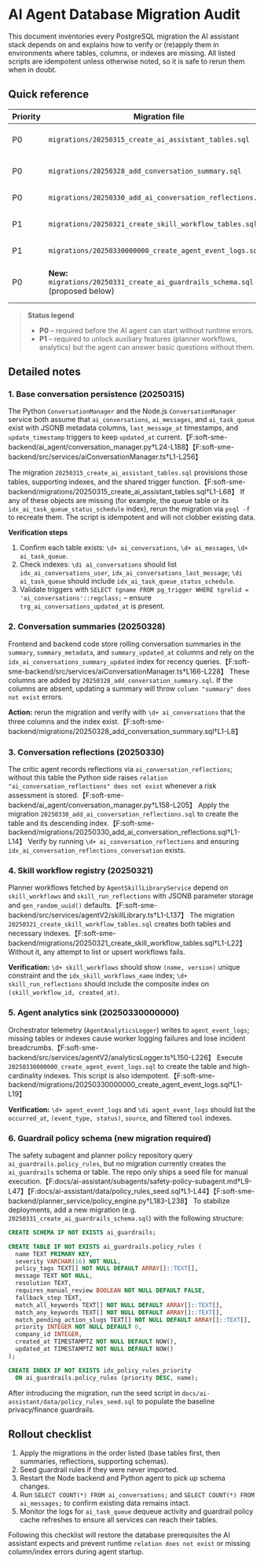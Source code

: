# AI Agent Database Migration Audit

This document inventories every PostgreSQL migration the AI assistant stack depends on and
explains how to verify or (re)apply them in environments where tables, columns, or indexes
are missing. All listed scripts are idempotent unless otherwise noted, so it is safe to rerun
them when in doubt.

## Quick reference

| Priority | Migration file | What it provides | Verification query | Action |
| --- | --- | --- | --- | --- |
| P0 | `migrations/20250315_create_ai_assistant_tables.sql` | Core `ai_conversations`, `ai_messages`, `ai_task_queue` tables, timestamp trigger | `SELECT table_name FROM information_schema.tables WHERE table_name IN ('ai_conversations','ai_messages','ai_task_queue');` | Run immediately if any table is missing; rerun to backfill triggers/indexes. |
| P0 | `migrations/20250328_add_conversation_summary.sql` | Conversation summary columns + index on `summary_updated_at` | `SELECT column_name FROM information_schema.columns WHERE table_name = 'ai_conversations' AND column_name = 'summary';` | Apply after the base tables so episodic memory fields exist. |
| P0 | `migrations/20250330_add_ai_conversation_reflections.sql` | `ai_conversation_reflections` table + descending index | `SELECT table_name FROM information_schema.tables WHERE table_name = 'ai_conversation_reflections';` | Run to unblock critic logging and the Python conversation manager. |
| P1 | `migrations/20250321_create_skill_workflow_tables.sql` | `skill_workflows` + `skill_run_reflections` tables for planner workflows | `SELECT table_name FROM information_schema.tables WHERE table_name IN ('skill_workflows','skill_run_reflections');` | Execute before enabling workflow-driven planner steps. |
| P1 | `migrations/20250330000000_create_agent_event_logs.sql` | `agent_event_logs` analytics sink and supporting indexes | `SELECT table_name FROM information_schema.tables WHERE table_name = 'agent_event_logs';` | Apply so orchestrator/worker telemetry persists. |
| P0 | **New:** `migrations/20250331_create_ai_guardrails_schema.sql` (proposed below) | Creates `ai_guardrails.policy_rules` schema/table used by the safety subagent | `SELECT * FROM information_schema.tables WHERE table_schema = 'ai_guardrails' AND table_name = 'policy_rules';` | Add new migration and seed baseline rules (`docs/ai-assistant/data/policy_rules_seed.sql`). |

> **Status legend**
> - **P0** – required before the AI agent can start without runtime errors.
> - **P1** – required to unlock auxiliary features (planner workflows, analytics) but the
>   agent can answer basic questions without them.

## Detailed notes

### 1. Base conversation persistence (20250315)

The Python `ConversationManager` and the Node.js `ConversationManager` service both assume
that `ai_conversations`, `ai_messages`, and `ai_task_queue` exist with JSONB metadata columns,
`last_message_at` timestamps, and `update_timestamp` triggers to keep `updated_at` current.【F:soft-sme-backend/ai_agent/conversation_manager.py†L24-L188】【F:soft-sme-backend/src/services/aiConversationManager.ts†L1-L256】

The migration `20250315_create_ai_assistant_tables.sql` provisions those tables, supporting
indexes, and the shared trigger function.【F:soft-sme-backend/migrations/20250315_create_ai_assistant_tables.sql†L1-L68】 If any of these
objects are missing (for example, the queue table or its `idx_ai_task_queue_status_schedule`
index), rerun the migration via `psql -f` to recreate them. The script is idempotent and will
not clobber existing data.

**Verification steps**
1. Confirm each table exists: `\d+ ai_conversations`, `\d+ ai_messages`, `\d+ ai_task_queue`.
2. Check indexes: `\di ai_conversations` should list `idx_ai_conversations_user`,
   `idx_ai_conversations_last_message`; `\di ai_task_queue` should include
   `idx_ai_task_queue_status_schedule`.
3. Validate triggers with `SELECT tgname FROM pg_trigger WHERE tgrelid = 'ai_conversations'::regclass;` – ensure `trg_ai_conversations_updated_at` is present.

### 2. Conversation summaries (20250328)

Frontend and backend code store rolling conversation summaries in the `summary`,
`summary_metadata`, and `summary_updated_at` columns and rely on the
`idx_ai_conversations_summary_updated` index for recency queries.【F:soft-sme-backend/src/services/aiConversationManager.ts†L166-L228】 These
columns are added by `20250328_add_conversation_summary.sql`. If the columns are absent,
updating a summary will throw `column "summary" does not exist` errors.

**Action:** rerun the migration and verify with `\d+ ai_conversations` that the three columns
and the index exist.【F:soft-sme-backend/migrations/20250328_add_conversation_summary.sql†L1-L8】

### 3. Conversation reflections (20250330)

The critic agent records reflections via `ai_conversation_reflections`; without this table the
Python side raises `relation "ai_conversation_reflections" does not exist` whenever a risk
assessment is stored.【F:soft-sme-backend/ai_agent/conversation_manager.py†L158-L205】 Apply the migration
`20250330_add_ai_conversation_reflections.sql` to create the table and its descending
index.【F:soft-sme-backend/migrations/20250330_add_ai_conversation_reflections.sql†L1-L14】 Verify by running
`\d+ ai_conversation_reflections` and ensuring `idx_ai_conversation_reflections_conversation` exists.

### 4. Skill workflow registry (20250321)

Planner workflows fetched by `AgentSkillLibraryService` depend on `skill_workflows` and
`skill_run_reflections` with JSONB parameter storage and `gen_random_uuid()` defaults.【F:soft-sme-backend/src/services/agentV2/skillLibrary.ts†L1-L137】 The migration
`20250321_create_skill_workflow_tables.sql` creates both tables and necessary indexes.【F:soft-sme-backend/migrations/20250321_create_skill_workflow_tables.sql†L1-L22】
Without it, any attempt to list or upsert workflows fails.

**Verification:** `\d+ skill_workflows` should show `(name, version)` unique constraint and the
`idx_skill_workflows_name` index; `\d+ skill_run_reflections` should include the composite index
on `(skill_workflow_id, created_at)`.

### 5. Agent analytics sink (20250330000000)

Orchestrator telemetry (`AgentAnalyticsLogger`) writes to `agent_event_logs`; missing tables or
indexes cause worker logging failures and lose incident breadcrumbs.【F:soft-sme-backend/src/services/agentV2/analyticsLogger.ts†L150-L226】 Execute
`20250330000000_create_agent_event_logs.sql` to create the table and high-cardinality indexes.
This script is also idempotent.【F:soft-sme-backend/migrations/20250330000000_create_agent_event_logs.sql†L1-L19】

**Verification:** `\d+ agent_event_logs` and `\di agent_event_logs` should list the
`occurred_at`, `(event_type, status)`, `source`, and filtered `tool` indexes.

### 6. Guardrail policy schema (new migration required)

The safety subagent and planner policy repository query `ai_guardrails.policy_rules`, but no
migration currently creates the `ai_guardrails` schema or table. The repo only ships a seed file
for manual execution.【F:docs/ai-assistant/subagents/safety-policy-subagent.md†L9-L47】【F:docs/ai-assistant/data/policy_rules_seed.sql†L1-L44】【F:soft-sme-backend/planner_service/policy_engine.py†L183-L238】 To stabilize deployments, add a new migration
(e.g. `20250331_create_ai_guardrails_schema.sql`) with the following structure:

```sql
CREATE SCHEMA IF NOT EXISTS ai_guardrails;

CREATE TABLE IF NOT EXISTS ai_guardrails.policy_rules (
  name TEXT PRIMARY KEY,
  severity VARCHAR(16) NOT NULL,
  policy_tags TEXT[] NOT NULL DEFAULT ARRAY[]::TEXT[],
  message TEXT NOT NULL,
  resolution TEXT,
  requires_manual_review BOOLEAN NOT NULL DEFAULT FALSE,
  fallback_step TEXT,
  match_all_keywords TEXT[] NOT NULL DEFAULT ARRAY[]::TEXT[],
  match_any_keywords TEXT[] NOT NULL DEFAULT ARRAY[]::TEXT[],
  match_pending_action_slugs TEXT[] NOT NULL DEFAULT ARRAY[]::TEXT[],
  priority INTEGER NOT NULL DEFAULT 0,
  company_id INTEGER,
  created_at TIMESTAMPTZ NOT NULL DEFAULT NOW(),
  updated_at TIMESTAMPTZ NOT NULL DEFAULT NOW()
);

CREATE INDEX IF NOT EXISTS idx_policy_rules_priority
  ON ai_guardrails.policy_rules (priority DESC, name);
```

After introducing the migration, run the seed script in `docs/ai-assistant/data/policy_rules_seed.sql`
to populate the baseline privacy/finance guardrails.

## Rollout checklist

1. Apply the migrations in the order listed (base tables first, then summaries, reflections,
   supporting schemas).
2. Seed guardrail rules if they were never imported.
3. Restart the Node backend and Python agent to pick up schema changes.
4. Run `SELECT COUNT(*) FROM ai_conversations;` and `SELECT COUNT(*) FROM ai_messages;` to
   confirm existing data remains intact.
5. Monitor the logs for `ai_task_queue` dequeue activity and guardrail policy cache refreshes to
   ensure all services can reach their tables.

Following this checklist will restore the database prerequisites the AI assistant expects and
prevent runtime `relation does not exist` or missing column/index errors during agent startup.
